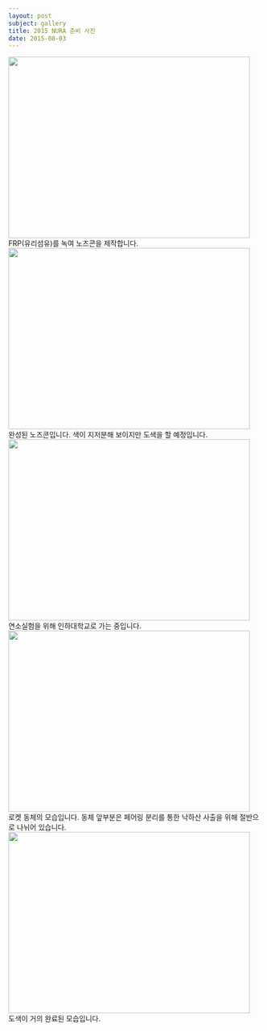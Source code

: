 ```yaml
---
layout: post
subject: gallery
title: 2015 NURA 준비 사진
date: 2015-08-03
---
```

<img src="https://github.com/hsb6350/hanaro.github.io/blob/master/assets/acts/nura20151.jpg?raw=true" width="480" height="360"/><br/>
FRP(유리섬유)를 녹여 노즈콘을 제작합니다. <br/>
<img src="https://github.com/hsb6350/hanaro.github.io/blob/master/assets/acts/nura20152.jpg?raw=true" width="480" height="360"/><br/>
완성된 노즈콘입니다. 색이 지저분해 보이지만 도색을 할 예정입니다.<br/>
<img src="https://github.com/hsb6350/hanaro.github.io/blob/master/assets/acts/nura20153.jpg?raw=true" width="480" height="360"/><br/>
연소실험을 위해 인하대학교로 가는 중입니다. <br/>
<img src="https://github.com/hsb6350/hanaro.github.io/blob/master/assets/acts/nura20154.jpg?raw=true" width="480" height="360"/><br/>
로켓 동체의 모습입니다. 동체 앞부분은 페어링 분리를 통한 낙하산 사출을 위해 절반으로 나뉘어 있습니다.
<img src="https://github.com/hsb6350/hanaro.github.io/blob/master/assets/acts/nura20155.jpg?raw=true" width="480" height="360"/><br/>
도색이 거의 완료된 모습입니다.
